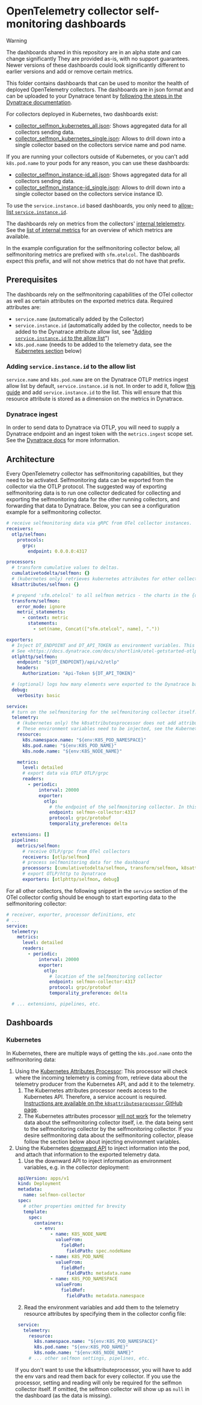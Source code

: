 # OpenTelemetry collector self-monitoring dashboards

> [!WARNING]
> The dashboards shared in this repository are in an alpha state and can change significantly
> They are provided as-is, with no support guarantees. 
> Newer versions of these dashboards could look significantly different to earlier versions and add or remove certain metrics.

This folder contains dashboards that can be used to monitor the health of deployed OpenTelemetry collectors. The dashboards are in json format and can be uploaded to your Dynatrace tenant by [following the steps in the Dynatrace documentation](https://docs.dynatrace.com/docs/observe-and-explore/dashboards-and-notebooks/dashboards-new/get-started/dashboards-manage#dashboards-upload).

For collectors deployed in Kubernetes, two dashboards exist:

- [collector_selfmon_kubernetes_all.json](collector_selfmon_kubernetes_all.json): Shows aggregated data for all collectors sending data.
- [collector_selfmon_kubernetes_single.json](collector_selfmon_kubernetes_single.json): Allows to drill down into a single collector based on the collectors service name and pod name.

If you are running your collectors outside of Kubernetes, or you can't add `k8s.pod.name` to your pods for any reason, you can use these dashboards:
- [collector_selfmon_instance-id_all.json](collector_selfmon_instance-id_all.json): Shows aggregated data for all collectors sending data.
- [collector_selfmon_instance-id_single.json](collector_selfmon_instance-id_single.json): Allows to drill down into a single collector based on the collectors service instance ID. 

To use the `service.instance.id` based dashboards, you only need to [allow-list `service.instance.id`](#adding-serviceinstanceid-to-the-allow-list).

The dashboards rely on metrics from the collectors' [internal telelemetry](https://opentelemetry.io/docs/collector/internal-telemetry/). See the [list of internal metrics](https://opentelemetry.io/docs/collector/internal-telemetry/#lists-of-internal-metrics) for an overview of which metrics are available.

In the example configuration for the selfmonitoring collector below, all selfmonitoring metrics are prefixed with `sfm.otelcol`. The dashboards expect this prefix, and will not show metrics that do not have that prefix.

## Prerequisites
The dashboards rely on the selfmonitoring capabilities of the OTel collector as well as certain attributes on the exported metrics data.
Required attributes are: 
- `service.name` (automatically added by the Collector)
- `service.instance.id` (automatically added by the collector, needs to be added to the Dynatrace attribute allow list, see "[Adding `service.instance.id` to the allow list](#adding-serviceinstanceid-to-the-allow-list)")
- `k8s.pod.name` (needs to be added to the telemetry data, see the [Kubernetes section](#kubernetes) below)

### Adding `service.instance.id` to the allow list
`service.name` and `k8s.pod.name` are on the Dynatrace OTLP metrics ingest allow list by default, `service.instance.id` is not. In order to add it, follow [this guide](https://docs.dynatrace.com/docs/shortlink/metrics-configuration#allow-list) and add `service.instance.id` to the list.
This will ensure that this resource attribute is stored as a dimension on the metrics in Dynatrace. 

### Dynatrace ingest
In order to send data to Dynatrace via OTLP, you will need to supply a Dynatrace endpoint and an ingest token with the `metrics.ingest` scope set. See the [Dynatrace docs](https://docs.dynatrace.com/docs/extend-dynatrace/opentelemetry/getting-started/otlp-export) for more information.

## Architecture
Every OpenTelemetry collector has selfmonitoring capabilities, but they need to be activated.
Selfmonitoring data can be exported from the collector via the OTLP protocol.
The suggested way of exporting selfmonitoring data is to run one collector dedicated for collecting and exporting the selfmonitoring data for the other running collectors, and forwarding that data to Dynatrace.
Below, you can see a configuration example for a selfmonitoring collector.

```yaml
# receive selfmonitoring data via gRPC from OTel collector instances.
receivers:
  otlp/selfmon:
    protocols:
      grpc: 
        endpoint: 0.0.0.0:4317

processors:
  # transform cumulative values to deltas. 
  cumulativetodelta/selfmon: {}
  # (kubernetes only) retrieves kubernetes attributes for other collectors sending to this collector. See Kubernetes prerequisites below.
  k8sattributes/selfmon: {}

  # prepend 'sfm.otelcol' to all selfmon metrics - the charts in the {dashboard_name}.json file expects this prefix.
  transform/selfmon:
    error_mode: ignore
    metric_statements:
      - context: metric
        statements:
          - set(name, Concat(["sfm.otelcol", name], "."))

exporters:
  # Inject DT_ENDPOINT and DT_API_TOKEN as environment variables. This should be the environment where the selfmonitoring data will go.
  # See <https://docs.dynatrace.com/docs/shortlink/otel-getstarted-otlpexport> for instructions on which endpoint and token scope to use.
  otlphttp/selfmon:
    endpoint: "${DT_ENDPOINT}/api/v2/otlp"
    headers:
      Authorization: "Api-Token ${DT_API_TOKEN}"

  # (optional) logs how many elements were exported to the Dynatrace backend.
  debug:
    verbosity: basic

service:
  # turn on the selfmonitoring for the selfmonitoring collector itself.
  telemetry:
    # (kubernetes only) the k8sattributesprocessor does not add attributes for the selfmonitoring collector itself. This is a known limitation of the processor.
    # These environment variables need to be injected, see the Kubernetes prerequisite section below.
    resource:
      k8s.namespace.name: "${env:K8S_POD_NAMESPACE}"
      k8s.pod.name: "${env:K8S_POD_NAME}"
      k8s.node.name: "${env:K8S_NODE_NAME}"

    metrics:
      level: detailed
      # export data via OTLP OTLP/grpc
      readers:
        - periodic:
            interval: 20000
            exporter:
              otlp:
                # the endpoint of the selfmonitoring collector. In this case, it is assumed that there is a service called `selfmon-collector` that exposes port 4317.
                endpoint: selfmon-collector:4317
                protocol: grpc/protobuf
                temporality_preference: delta

  extensions: []
  pipelines:
    metrics/selfmon:
      # receive OTLP/grpc from OTel collectors
      receivers: [otlp/selfmon]
      # process selfmonitoring data for the dashboard
      processors: [cumulativetodelta/selfmon, transform/selfmon, k8sattributes/selfmon]
      # export OTLP/http to Dynatrace
      exporters: [otlphttp/selfmon, debug]
```

For all other collectors, the following snippet in the `service` section of the OTel collector config should be enough to start exporting data to the selfmonitoring collector:
```yaml
# receiver, exporter, processor definitions, etc
# ...
service:
  telemetry:
    metrics:
      level: detailed
      readers:
        - periodic:
            interval: 20000
            exporter:
              otlp:
                # location of the selfmonitoring collector
                endpoint: selfmon-collector:4317
                protocol: grpc/protobuf
                temporality_preference: delta

  # ... extensions, pipelines, etc.
```

## Dashboards
### Kubernetes

In Kubernetes, there are multiple ways of getting the `k8s.pod.name` onto the selfmonitoring data:
1. Using the [Kubernetes Attributes Processor](https://github.com/open-telemetry/opentelemetry-collector-contrib/blob/main/processor/k8sattributesprocessor/README.md): This processor will check where the incoming telemetry is coming from, retrieve data about the telemetry producer from the Kubernetes API, and add it to the telemetry. 
   1. The Kubernetes attributes processor needs access to the Kubernetes API. Therefore, a service account is required. [Instructions are available on the `k8sattributesprocessor` GitHub page](https://github.com/open-telemetry/opentelemetry-collector-contrib/blob/main/processor/k8sattributesprocessor/README.md#cluster-scoped-rbac).
   2. The Kubernetes attributes processor [will not work](https://github.com/open-telemetry/opentelemetry-collector-contrib/blob/main/processor/k8sattributesprocessor/README.md#as-a-sidecar) for the telemetry data about the selfmonitoring collector itself, i.e. the data being sent to the selfmonitoring collector by the selfmonitoring collector. If you desire selfmonitoring data about the selfmonitoring collector, please follow the section below about injecting environment variables.
2. Using the Kubernetes [downward API](https://kubernetes.io/docs/concepts/workloads/pods/downward-api/) to inject information into the pod, and attach that information to the exported telemetry data.
   1. Use the downward API to inject information as environment variables, e.g. in the collector deployment: 
   ```yaml
    apiVersion: apps/v1
    kind: Deployment
    metadata:
      name: selfmon-collector
    spec:
      # other properties omitted for brevity
      template:
        spec:
          containers:
            - env:
                - name: K8S_NODE_NAME
                  valueFrom:
                    fieldRef:
                      fieldPath: spec.nodeName
                - name: K8S_POD_NAME
                  valueFrom:
                    fieldRef:
                      fieldPath: metadata.name
                - name: K8S_POD_NAMESPACE
                  valueFrom:
                    fieldRef:
                      fieldPath: metadata.namespace
   ```
   2. Read the environment variables and add them to the telemetry resource attributes by specifying them in the collector config file: 
   ```yaml
    service:
      telemetry:
        resource:
          k8s.namespace.name: "${env:K8S_POD_NAMESPACE}"
          k8s.pod.name: "${env:K8S_POD_NAME}"
          k8s.node.name: "${env:K8S_NODE_NAME}"
        # ... other selfmon settings, pipelines, etc. 
   ```
   If you don't want to use the k8sattributeprocessor, you will have to add the env vars and read them back for every collector. If you use the processor, setting and reading will only be required for the selfmon collector itself. If omitted, the selfmon collector will show up as `null` in the dashboard (as the data is missing).
